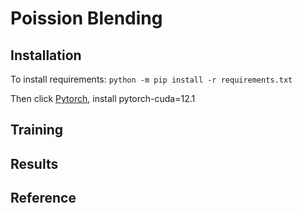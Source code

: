 # Poission Blending

## Installation
To install requirements:
`python -m pip install -r requirements.txt`

Then click [Pytorch](https://pytorch.org), install pytorch-cuda=12.1

## Training

## Results

## Reference
